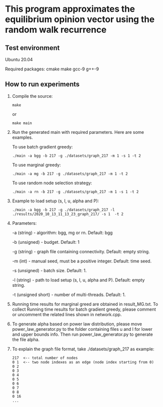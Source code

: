 # This program approximates the equilibrium opinion vector using the random walk recurrence

## Test environment
Ubuntu 20.04

Required packages:
cmake make gcc-9 g++-9

## How to run experiments
1. Compile the source:

       make
    or

       make main

2. Run the generated main with required parameters. Here are some examples.
    
    To use batch gradient greedy:
    
       ./main -a bgg -b 217 -g ./datasets/graph_217 -m 1 -s 1 -t 2
    To use marginal greedy:

       ./main -a mg -b 217 -g ./datasets/graph_217 -m 1 -t 2
    To use random node selection strategy:

       ./main -a rn -b 217 -g ./datasets/graph_217 -m 1 -s 1 -t 2
       
3. Example to load setup (s, l, u, alpha and P):

       ./main -a bgg -b 217 -g ./datasets/graph_217 -l ./results/2020_10_13_11_13_23_graph_217/ -s 1  -t 2

4. Parameters:

    -a (string) - algorithm: bgg, mg or rn. Default: bgg
    
    -b (unsigned) - budget. Default: 1

    -g (string) - graph file containing connectivity.  Default: empty string.

    -m (int) - manual seed, must be a positive integer. Default: time seed.

    -s (unsigned) - batch size. Default: 1.

    -l (string) - path to load setup (s, l, u, alpha and P). Default: empty string.
    
    -t (unsigned short) - number of multi-threads. Default: 1.
    
5. Running time results for marginal greed are obtained in result_MG.txt.
To collect Running time results for batch gradient greedy,
please comment or uncomment the related lines shown in network.cpp.

6. To generate alpha based on power law distribution,
please move power_law_generator.py to the folder containing files u and l for lower and upper bounds info.
Then run power_law_generator.py to generate the file alpha.

7. To explain the graph file format, take ./datasets/graph_217 as example:

       217  <-- total number of nodes
       0 1  <-- two node indexes as an edge (node index starting from 0)
       0 2
       0 3
       0 4
       0 5
       0 6
       0 7
       0 8
       0 16
       ...